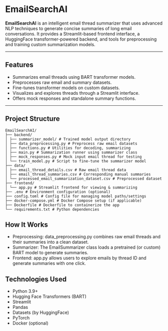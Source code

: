 #  EmailSearchAI

**EmailSearchAI** is an intelligent email thread summarizer that uses advanced NLP techniques to generate concise summaries of long email conversations. It provides a Streamlit-based frontend interface, a HuggingFace transformer-powered backend, and tools for preprocessing and training custom summarization models.

---

##  Features

- Summarizes email threads using BART transformer models.
- Preprocesses raw email and summary datasets.
- Fine-tunes transformer models on custom datasets.
- Visualizes and explores threads through a Streamlit interface.
- Offers mock responses and standalone summary functions.

---

##  Project Structure
```text
EmailSearchAI/
├── backend/
│ ├── summarizer_model/ # Trained model output directory
│ ├── data_preprocessing.py # Preprocess raw email datasets
│ ├── functions.py # Utilities for decoding, summarizing
│ ├── main.py # Summarization runner using summarizer class
│ ├── mock_responses.py # Mock input email thread for testing
│ └── train_model.py # Script to fine-tune the summarizer model
├── data/
│ ├── email_thread_details.csv # Raw email thread data
│ ├── email_thread_summaries.csv # Corresponding manual summaries
│ └── processed_email_summarization_dataset.csv # Preprocessed dataset
├── frontend/
│ └── app.py # Streamlit frontend for viewing & summarizing
├── .env # Environment configuration (optional)
├── config.toml # Config file for managing model paths/settings
├── docker-compose.yml # Docker Compose setup (if applicable)
├── Dockerfile # Dockerfile to containerize the app
└── requirements.txt # Python dependencies
```

##  How It Works
- Preprocessing: data_preprocessing.py combines raw email threads and their summaries into a clean dataset.
- Summarizer: The EmailSummarizer class loads a pretrained (or custom) BART model to generate summaries.
- Frontend: app.py allows users to explore emails by thread ID and generate summaries with one click.

## Technologies Used
- Python 3.9+
- Hugging Face Transformers (BART)
- Streamlit
- Pandas
- Datasets (by HuggingFace)
- PyTorch
- Docker (optional)

